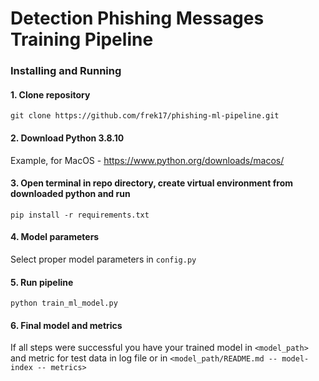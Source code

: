 # Detection Phishing Messages Training Pipeline

### Installing and Running

#### 1. Clone repository
`git clone https://github.com/frek17/phishing-ml-pipeline.git`

#### 2. Download Python 3.8.10
Example, for MacOS - https://www.python.org/downloads/macos/

#### 3. Open terminal in repo directory, create virtual environment from downloaded python and run
`pip install -r requirements.txt`

#### 4. Model parameters
Select proper model parameters in `config.py`

#### 5. Run pipeline
`python train_ml_model.py`

#### 6. Final model and metrics
If all steps were successful you have your trained model in `<model_path>` and metric for test data in log file or in `<model_path/README.md -- model-index -- metrics>`